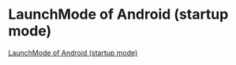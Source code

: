 # LaunchMode of Android (startup mode)
[LaunchMode of Android (startup mode)](https://aiwithcloud.com/2022/09/19/launchmode_of_android_startup_mode/)